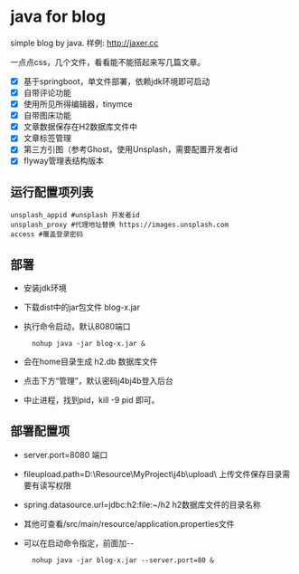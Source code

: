 # java for blog
simple blog by java. 样例: http://jaxer.cc

一点点css，几个文件，看看能不能搭起来写几篇文章。
- [x] 基于springboot，单文件部署，依赖jdk环境即可启动
- [x] 自带评论功能
- [x] 使用所见所得编辑器，tinymce
- [x] 自带图床功能
- [x] 文章数据保存在H2数据库文件中
- [x] 文章标签管理
- [x] 第三方引图（参考Ghost，使用Unsplash，需要配置开发者id
- [x] flyway管理表结构版本

## 运行配置项列表
    unsplash_appid #unsplash 开发者id
    unsplash_proxy #代理地址替换 https://images.unsplash.com
    access #覆盖登录密码
## 部署
- 安装jdk环境
- 下载dist中的jar包文件 blog-x.jar
- 执行命令启动，默认8080端口

        nohup java -jar blog-x.jar & 
- 会在home目录生成 h2.db 数据库文件
- 点击下方“管理”，默认密码j4bj4b登入后台
- 中止进程，找到pid，kill -9 pid 即可。
## 部署配置项
- server.port=8080 端口
- fileupload.path=D:\\Resource\\MyProject\\j4b\\upload\\ 上传文件保存目录需要有读写权限
- spring.datasource.url=jdbc:h2:file:~/h2 h2数据库文件的目录名称
- 其他可查看/src/main/resource/application.properties文件
- 可以在启动命令指定，前面加--

        nohup java -jar blog-x.jar --server.port=80 & 
